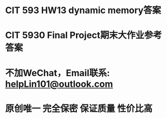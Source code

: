 # CIT 593 HW13 dynamic memory答案

# CIT 5930 Final Project期末大作业参考答案

# 不加WeChat，Email联系: helpLin101@outlook.com

# 原创唯一 完全保密 保证质量 性价比高
